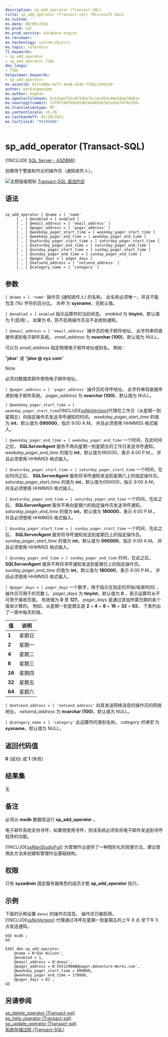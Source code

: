 ```yaml
---
description: sp_add_operator (Transact-SQL)
title: sp_add_operator (Transact-sql) |Microsoft Docs
ms.custom: ''
ms.date: 08/09/2016
ms.prod: sql
ms.prod_service: database-engine
ms.reviewer: ''
ms.technology: system-objects
ms.topic: reference
f1_keywords:
- sp_add_operator
- sp_add_operator_TSQL
dev_langs:
- TSQL
helpviewer_keywords:
- sp_add_operator
ms.assetid: 817cd98a-4dff-4ed8-a546-f336c144d1e0
author: markingmyname
ms.author: maghan
ms.openlocfilehash: 6cb3aed762c87430e75c14c954c80e58ab70d81e
ms.sourcegitcommit: 33f0f190f962059826e002be165a2bef4f9e350c
ms.translationtype: MT
ms.contentlocale: zh-CN
ms.lasthandoff: 01/30/2021
ms.locfileid: "99195886"
---
```

# <a name="sp_add_operator-transact-sql"></a>sp_add_operator (Transact-SQL)
[!INCLUDE [SQL Server - ASDBMI](../../includes/applies-to-version/sql-asdbmi.md)]

  创建用于警报和作业的操作员（通知收件人）。  
  
 
 ![主题链接图标](../../database-engine/configure-windows/media/topic-link.gif "“主题链接”图标") [Transact-SQL 语法约定](../../t-sql/language-elements/transact-sql-syntax-conventions-transact-sql.md)  
  
## <a name="syntax"></a>语法  
  
```  
  
sp_add_operator [ @name = ] 'name'   
     [ , [ @enabled = ] enabled ]   
     [ , [ @email_address = ] 'email_address' ]   
     [ , [ @pager_address = ] 'pager_address' ]   
     [ , [ @weekday_pager_start_time = ] weekday_pager_start_time ]   
     [ , [ @weekday_pager_end_time = ] weekday_pager_end_time ]   
     [ , [ @saturday_pager_start_time = ] saturday_pager_start_time ]   
     [ , [ @saturday_pager_end_time = ] saturday_pager_end_time ]   
     [ , [ @sunday_pager_start_time = ] sunday_pager_start_time ]   
     [ , [ @sunday_pager_end_time = ] sunday_pager_end_time ]   
     [ , [ @pager_days = ] pager_days ]   
     [ , [ @netsend_address = ] 'netsend_address' ]   
     [ , [ @category_name = ] 'category' ]   
```  
  
## <a name="arguments"></a>参数  
`[ @name = ] 'name'` 操作员 (通知收件人) 的名称。 此名称必须唯一，并且不能包含 (**%**) 字符的百分比。 *名称* 为 **sysname**，无默认值。  
  
`[ @enabled = ] enabled` 指示运算符的当前状态。 *enabled* 为 **tinyint**，默认值为 **1** (启用) 。 如果为 **0**，则不启用操作员且不会收到通知。  
  
`[ @email_address = ] 'email_address'` 操作员的电子邮件地址。 此字符串将直接传递到电子邮件系统。 *email_address* 为 **nvarchar (100)**，默认值为 NULL。  
  
 可以为 *email_address* 指定物理电子邮件地址或别名。 例如：  
  
 "**jdoe**" 或 "**jdoe \@ xyz.com**"  
  
> [!NOTE]  
>  必须对数据库邮件使用电子邮件地址。  
  
`[ @pager_address = ] 'pager_address'` 操作员的寻呼地址。 此字符串将直接传递到电子邮件系统。 *pager_address* 为 **nvarchar (100)**，默认值为 NULL。  
  
`[ @weekday_pager_start_time = ] weekday_pager_start_time`[!INCLUDE[ssNoVersion](../../includes/ssnoversion-md.md)]代理在工作日（从星期一到星期五）向指定操作员发送寻呼通知的时间。 *weekday_pager_start_time* 的值为 **int**，默认值为 **090000**，指示 9:00 A.M。 并且必须使用 HHMMSS 格式输入。  
  
`[ @weekday_pager_end_time = ] weekday_pager_end_time` 一个时间，在此时间之后， **SQLServerAgent** 服务不再向星期一到星期五的工作日发送寻呼通知。 *weekday_pager_end_time* 的值为 **int**，默认值为180000，表示 6:00 P.M.。 并且必须使用 HHMMSS 格式输入。  
  
`[ @saturday_pager_start_time = ] saturday_pager_start_time` 一个时间，在此时间之后， **SQLServerAgent** 服务将寻呼通知发送到星期六上的指定操作员。 *saturday_pager_start_time* 的值为 **int**，默认值为090000，指示 9:00 A.M。 并且必须使用 HHMMSS 格式输入。  
  
`[ @saturday_pager_end_time = ] saturday_pager_end_time` 一个时间，在此之后， **SQLServerAgent** 服务不再向星期六的指定操作员发送寻呼通知。 *saturday_pager_end_time* 的值为 **int**，默认值为 **180000**，表示 6:00 P.M.。 并且必须使用 HHMMSS 格式输入。  
  
`[ @sunday_pager_start_time = ] sunday_pager_start_time` 一个时间，在此之后， **SQLServerAgent** 服务将寻呼通知发送到星期日上的指定操作员。 *sunday_pager_start_time* 的值为 **int**，默认值为 **090000**，指示 9:00 A.M。 并且必须使用 HHMMSS 格式输入。  
  
`[ @sunday_pager_end_time = ] sunday_pager_end_time` 时间，在此之后， **SQLServerAgent** 服务不再将寻呼通知发送到星期日上的指定操作员。 *sunday_pager_end_time* 的值为 **int**，默认值为 **180000**，表示 6:00 P.M.。 并且必须使用 HHMMSS 格式输入。  
  
`[ @pager_days = ] pager_days` 一个数字，用于指示在指定的开始/结束时间) ，操作员可用于的页数 (。 *pager_days* 为 **tinyint**，默认值为 **0** ，表示运算符从不可用于接收页面。 有效值为 **0** 至 **127**。 *pager_days* 是通过添加所需日期的各个值来计算的。 例如，从星期一到星期五是 **2** + **4** + **8** + **16** + **32**  =  **62**。 下表列出了一周中每天的值。  
  
|值|说明|  
|-----------|-----------------|  
|**1**|星期日|  
|**2**|星期一|  
|**4**|星期二|  
|**8**|星期三|  
|**16**|星期四|  
|**32**|星期五|  
|**64**|星期六|  
  
`[ @netsend_address = ] 'netsend_address'` 向其发送网络消息的操作员的网络地址。 *netsend_address* 为 **nvarchar (100)**，默认值为 NULL。  
  
`[ @category_name = ] 'category'` 此运算符的类别名称。 *category 的类型* 为 **sysname**，默认值为 NULL。  
  
## <a name="return-code-values"></a>返回代码值  
 **0** (成功) 或 **1** (失败)   
  
## <a name="result-sets"></a>结果集  
 无  
  
## <a name="remarks"></a>备注  
 必须从 **msdb** 数据库运行 **sp_add_operator** 。  
  
 电子邮件系统支持寻呼，如果想使用寻呼，则该系统必须有将电子邮件发送到寻呼程序的功能。  
  
 [!INCLUDE[ssManStudioFull](../../includes/ssmanstudiofull-md.md)] 为管理作业提供了一种图形化的简便方法，建议使用此方法来创建和管理作业基础结构。  
  
## <a name="permissions"></a>权限  
 只有 **sysadmin** 固定服务器角色的成员才能 **sp_add_operator** 执行。  
  
## <a name="examples"></a>示例  
 下面的示例设置 `danwi` 的操作员信息。 操作员已被启用。 [!INCLUDE[ssNoVersion](../../includes/ssnoversion-md.md)] 代理通过寻呼在星期一到星期五的上午 8 点 至下午 5 点发送通知。  
  
```  
USE msdb ;  
GO  
  
EXEC dbo.sp_add_operator  
    @name = N'Dan Wilson',  
    @enabled = 1,  
    @email_address = N'danwi',  
    @pager_address = N'5551290AW@pager.Adventure-Works.com',  
    @weekday_pager_start_time = 080000,  
    @weekday_pager_end_time = 170000,  
    @pager_days = 62 ;  
GO  
```  
  
## <a name="see-also"></a>另请参阅  
 [sp_delete_operator &#40;Transact-sql&#41;](../../relational-databases/system-stored-procedures/sp-delete-operator-transact-sql.md)   
 [sp_help_operator &#40;Transact-sql&#41;](../../relational-databases/system-stored-procedures/sp-help-operator-transact-sql.md)   
 [sp_update_operator &#40;Transact-sql&#41;](../../relational-databases/system-stored-procedures/sp-update-operator-transact-sql.md)   
 [系统存储过程 (Transact-SQL)](../../relational-databases/system-stored-procedures/system-stored-procedures-transact-sql.md)  
  
  
